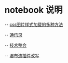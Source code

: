 # notebook 说明

-- [css图片样式加载的多种方法](iconfont)

-- [通讯录](tongxunlu)

-- [技术整合](pm25)

-- [瀑布流插件改写](window-scroll)